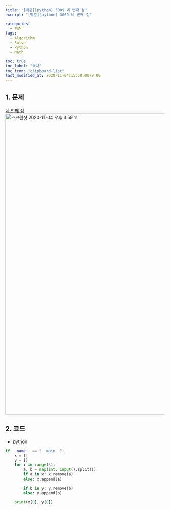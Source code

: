 ```yaml
---
title: "[백준][python] 3009 네 번째 점"
excerpt: "[백준][python] 3009 네 번째 점"

categories:
  - 백준
tags:
  - Algorithm
  - Solve
  - Python
  - Math

toc: true
toc_label: "목차"
toc_icon: "clipboard-list"
last_modified_at: 2020-11-04T15:50:00+9:00
---
```


## 1. 문제
[네 번째 점](https://www.acmicpc.net/problem/3009)  
<img width="949" alt="스크린샷 2020-11-04 오후 3 59 11" src="https://user-images.githubusercontent.com/20227720/98079255-d452a800-1eb6-11eb-94ec-a10c18852f8a.png">

## 2. 코드

- python

```python
if __name__ == "__main__":
    x = []
    y = []
    for i in range(3):
        a, b = map(int, input().split())
        if a in x: x.remove(a)
        else: x.append(a)

        if b in y: y.remove(b)
        else: y.append(b)

    print(x[0], y[0])
```